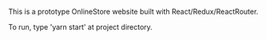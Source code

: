 This is a prototype OnlineStore website built with React/Redux/ReactRouter.

To run, type 'yarn start' at project directory.